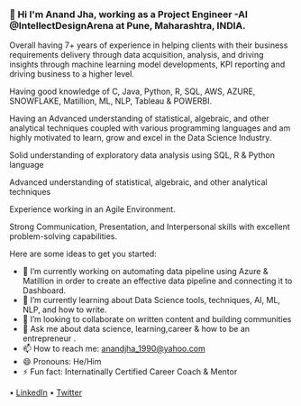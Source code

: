 ### 👋 Hi I'm Anand Jha, working as a Project Engineer -AI @IntellectDesignArena at Pune, Maharashtra, INDIA.

Overall having 7+ years of experience in helping clients with their business requirements delivery through data acquisition, analysis, and driving insights through machine learning model developments, KPI reporting  and driving business to a higher level.

Having good knowledge of C, Java, Python, R, SQL, AWS, AZURE, SNOWFLAKE, Matillion, ML, NLP, Tableau & POWERBI.

Having an Advanced understanding of statistical, algebraic, and other analytical techniques coupled with various programming languages and am highly motivated to learn, grow and excel in the Data Science Industry.

Solid understanding of exploratory data analysis using SQL, R & Python language

Advanced understanding of statistical, algebraic, and other analytical techniques

Experience working in an Agile Environment.

Strong Communication, Presentation, and Interpersonal skills with excellent problem-solving capabilities.

Here are some ideas to get you started:

- 🔭 I’m currently working on automating data pipeline using Azure & Matillion in order to create an effective data pipeline and connecting it to Dashboard.
- 🌱 I’m currently learning about Data Science tools, techniques, AI, ML, NLP, and how to write.
- 👯 I’m looking to collaborate on written content and building communities
- 💬 Ask me about data science, learning,career & how to be an entrepreneur .
- 📫 How to reach me: [anandjha_1990@yahoo.com](mailto:anandjha_1990@yahoo.com)
- 😄 Pronouns: He/Him
- ⚡ Fun fact: Internatinally Certified Career Coach & Mentor

• [LinkedIn](https://www.linkedin.com/in/anandjha90/) • [Twitter](https://twitter.com/jha_anandjha)
